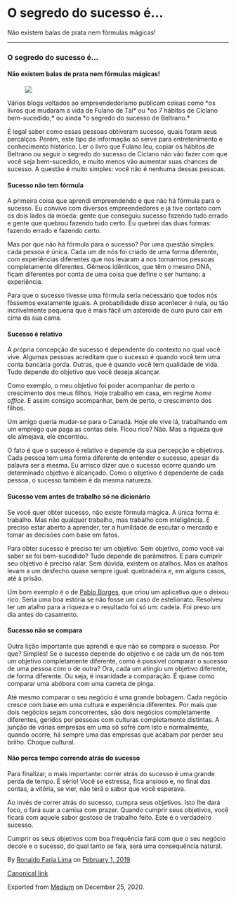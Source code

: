 O segredo do sucesso é…
=======================

Não existem balas de prata nem fórmulas mágicas!

------------------------------------------------------------------------

### O segredo do sucesso é…

#### Não existem balas de prata nem fórmulas mágicas!

<figure>
<img src="https://cdn-images-1.medium.com/max/800/1*g5xyK9gSBU_FD46xfiEVoA.jpeg" class="graf-image" />
</figure>Vários blogs voltados ao empreendedorismo publicam coisas como
*os livros que mudaram a vida de Fulano de Tal* ou *os 7 hábitos de
Ciclano bem-sucedido,* ou ainda *o segredo do sucesso de Beltrano.*

É legal saber como essas pessoas obtiveram sucesso, quais foram seus
percalços. Porém, este tipo de informação só serve para entretenimento e
conhecimento histórico. Ler o livro que Fulano leu, copiar os hábitos de
Beltrano ou seguir o segredo do sucesso de Ciclano não vão fazer com que
você seja bem-sucedido, e muito menos vão aumentar suas chances de
sucesso. A questão é muito simples: você não é nenhuma dessas pessoas.

#### Sucesso não tem fórmula

A primeira coisa que aprendi empreendendo é que não há fórmula para o
sucesso. Eu convivo com diversos empreendedores e já tive contato com os
dois lados da moeda: gente que conseguiu sucesso fazendo tudo errado e
gente que quebrou fazendo tudo certo. Eu quebrei das duas formas:
fazendo errado e fazendo certo.

Mas por que não há fórmula para o sucesso? Por uma questão simples: cada
pessoa é única. Cada um de nós foi criado de uma forma diferente, com
experiências diferentes que nos levaram a nos tornarmos pessoas
completamente diferentes. Gêmeos idênticos, que têm o mesmo DNA, ficam
diferentes por conta de uma coisa que define o ser humano: a
experiência.

Para que o sucesso tivesse uma fórmula seria necessário que todos nós
fôssemos exatamente iguais. A probabilidade disso acontecer é nula, ou
tão incrivelmente pequena que é mais fácil um asteroide de ouro puro
cair em cima da sua cama.

#### Sucesso é relativo

A própria concepção de sucesso é dependente do contexto no qual você
vive. Algumas pessoas acreditam que o sucesso é quando você tem uma
conta bancária gorda. Outras, que é quando você tem qualidade de vida.
Tudo depende do objetivo que você deseja alcançar.

Como exemplo, o meu objetivo foi poder acompanhar de perto o crescimento
dos meus filhos. Hoje trabalho em casa, em regime *home office*. E assim
consigo acompanhar, bem de perto, o crescimento dos filhos.

Um amigo queria mudar-se para o Canadá. Hoje ele vive lá, trabalhando em
um emprego que paga as contas dele. Ficou rico? Não. Mas a riqueza que
ele almejava, ele encontrou.

O fato é que o sucesso é relativo e depende da sua percepção e
objetivos. Cada pessoa tem uma forma diferente de entender o sucesso,
apesar da palavra ser a mesma. Eu arrisco dizer que o sucesso ocorre
quando um determinado objetivo é alcançado. Como o objetivo é dependente
de cada pessoa, o sucesso também é da mesma natureza.

#### Sucesso vem antes de trabalho só no dicionário

Se você quer obter sucesso, não existe fórmula mágica. A única forma é:
trabalho. Mas não qualquer trabalho, mas trabalho com inteligência. É
preciso estar aberto a aprender, ter a humildade de escutar o mercado e
tomar as decisões com base em fatos.

Para obter sucesso é preciso ter um objetivo. Sem objetivo, como você
vai saber se foi bem-sucedido? Tudo depende de parâmetros. E para
cumprir seu objetivo é preciso ralar. Sem dúvida, existem os atalhos.
Mas os atalhos levam a um desfecho quase sempre igual: quebradeira e, em
alguns casos, até à prisão.

Um bom exemplo é o de
<a href="https://epoca.globo.com/como-um-aplicativo-para-limpar-contas-bancarias-enriqueceu-um-jovem-em-sao-paulo-23175885" class="markup--anchor markup--p-anchor">Pablo Borges</a>,
que criou um aplicativo que o deixou rico. Seria uma boa estória se não
fosse um caso de estelionato. Resolveu ter um atalho para a riqueza e o
resultado foi só um: cadeia. Foi preso um dia antes do casamento.

#### Sucesso não se compara

Outra lição importante que aprendi é que não se compara o sucesso. Por
que? Simples! Se o sucesso depende do objetivo e se cada um de nós tem
um objetivo completamente diferente, como é possível comparar o sucesso
de uma pessoa com o de outra? Ora, cada um atingiu um objetivo
diferente, de forma diferente. Ou seja, é insanidade a comparação. É
quase como comparar uma abóbora com uma carreta de pinga.

Até mesmo comparar o seu negócio é uma grande bobagem. Cada negócio
cresce com base em uma cultura e experiência diferentes. Por mais que
dois negócios sejam concorrentes, são dois negócios completamente
diferentes, geridos por pessoas com culturas completamente distintas. A
junção de várias empresas em uma só sofre com isto e normalmente, quando
ocorre, há sempre uma das empresas que acabam por perder seu brilho.
Choque cultural.

#### Não perca tempo correndo atrás do sucesso

Para finalizar, o mais importante: correr atrás do sucesso é uma grande
perda de tempo. É sério! Você se estressa, fica ansioso e, no final das
contas, a vitória, se vier, não terá o sabor que você esperava.

Ao invés de correr atrás do sucesso, cumpra seus objetivos. Isto lhe
dará foco, o fará suar a camisa com prazer. Quando cumprir seus
objetivos, você ficará com aquele sabor gostoso de trabalho feito. Este
é o verdadeiro sucesso.

Cumprir os seus objetivos com boa frequência fará com que o seu negócio
decole e o sucesso, do qual tanto se fala, será uma consequência
natural.

By
<a href="https://medium.com/@ronaldolima" class="p-author h-card">Ronaldo Faria Lima</a>
on [February 1, 2019](https://medium.com/p/253ba67a4f4a).

<a href="https://medium.com/@ronaldolima/o-segredo-do-sucesso-%C3%A9-253ba67a4f4a" class="p-canonical">Canonical link</a>

Exported from [Medium](https://medium.com) on December 25, 2020.
